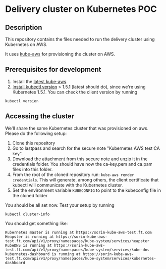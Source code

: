 # Delivery cluster on Kubernetes POC


## Description
This repository contains the files needed to run the delivery cluster
using Kubernetes on AWS.

It uses [kube-aws](https://coreos.com/kubernetes/docs/latest/kubernetes-on-aws.html) for provisioning the cluster on AWS.

## Prerequisites for development
1. Install the [latest kube-aws](https://github.com/coreos/kube-aws/releases) 
1. [Install kubectl version](https://kubernetes.io/docs/user-guide/prereqs/) > 1.5.1 (latest should do), since we're using Kubernetes 1.5.1. 
You can check the client version by running 
```
kubectl version
```

## Accessing the cluster
We'll share the same Kubernetes cluster that was provisioned on aws. Please do the following setup:
1. Clone this repository
1. Go to lastpass and search for the secure note "Kubernetes AWS test CA key". 
1. Download the attachment from this secure note and unzip it in the credentials folder. You should have now the ca-key.pem and ca.pam files into this folder.
1. From the root of the cloned repository run: `kube-aws render credentials`. This will generate, among others, the client certificate that kubectl will communicate with the Kubernetes cluster. 
1. Set the environment variable `KUBECONFIG` to point to the kubeconfig file in the cloned folder

You should be all set now. Test your setup by running
```
kubectl cluster-info
```
You should get something like:
```
Kubernetes master is running at https://sorin-kube-aws-test.ft.com
Heapster is running at https://sorin-kube-aws-test.ft.com/api/v1/proxy/namespaces/kube-system/services/heapster
KubeDNS is running at https://sorin-kube-aws-test.ft.com/api/v1/proxy/namespaces/kube-system/services/kube-dns
kubernetes-dashboard is running at https://sorin-kube-aws-test.ft.com/api/v1/proxy/namespaces/kube-system/services/kubernetes-dashboard
```
